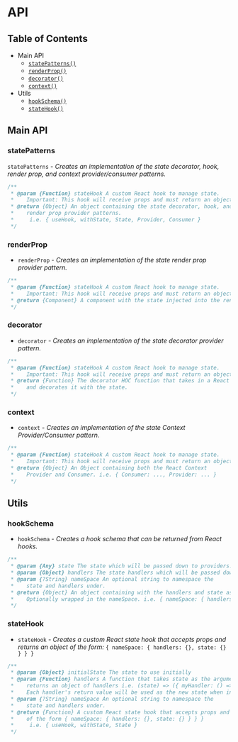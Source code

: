 # API

## Table of Contents
  - Main API
    + [`statePatterns()`](#statePatterns)
    + [`renderProp()`](#renderProp)
    + [`decorator()`](#decorator)
    + [`context()`](#context)
  - Utils
    + [`hookSchema()`](#hookSchema)
    + [`stateHook()`](#stateHook)


## Main API

### statePatterns
`statePatterns` - _Creates an implementation of the state decorator, hook, render prop, and context provider/consumer patterns._

```javascript
/**
 * @param {Function} stateHook A custom React hook to manage state.
 *    Important: This hook will receive props and must return an object literal.
 * @return {Object} An object containing the state decorator, hook, and
 *    render prop provider patterns.
 *     i.e. { useHook, withState, State, Provider, Consumer }
 */
```

### renderProp
+ `renderProp` - _Creates an implementation of the state render prop provider pattern._
```javascript
/**
 * @param {Function} stateHook A custom React hook to manage state.
 *    Important: This hook will receive props and must return an object literal.
 * @return {Component} A component with the state injected into the render prop.
 */
```

### decorator
+ `decorator` -  _Creates an implementation of the state decorator provider pattern._
```javascript
/**
 * @param {Function} stateHook A custom React hook to manage state.
 *    Important: This hook will receive props and must return an object literal.
 * @return {Function} The decorator HOC function that takes in a React Component
 *    and decorates it with the state.
 */
```

### context
+ `context` -  _Creates an implementation of the state Context Provider/Consumer pattern._
```javascript
/**
 * @param {Function} stateHook A custom React hook to manage state.
 *    Important: This hook will receive props and must return an object.
 * @return {Object} An Object containing both the React Context
 *    Provider and Consumer. i.e. { Consumer: ..., Provider: ... }
 */
```


## Utils

### hookSchema
+ `hookSchema` - _Creates a hook schema that can be returned from React hooks._
```javascript
/**
 * @param {Any} state The state which will be passed down to providers.
 * @param {Object} handlers The state handlers which will be passed down to providers.
 * @param {?String} nameSpace An optional string to namespace the
 *    state and handlers under.
 * @return {Object} An object containing with the handlers and state as keys.
 *    Optionally wrapped in the nameSpace. i.e. { nameSpace: { handlers: {}, state: {} } }
 */
```

### stateHook
+ `stateHook` - _Creates a custom React state hook that accepts props and returns an object of the form:_
`{ nameSpace: { handlers: {}, state: {} } } }`
```javascript
/**
 * @param {Object} initialState The state to use initially
 * @param {Function} handlers A function that takes state as the argument and
 *    returns an object of handlers i.e. (state) => ({ myHandler: () => ({ ...state }) })
 *    Each handler's return value will be used as the new state when invoked.
 * @param {?String} nameSpace An optional string to namespace the
 *    state and handlers under.
 * @return {Function} A custom React state hook that accepts props and returns an object
 *    of the form { nameSpace: { handlers: {}, state: {} } } }
 *     i.e. { useHook, withState, State }
 */
```
